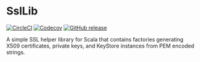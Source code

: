 # SslLib

[![CircleCI](https://img.shields.io/circleci/project/VerdigrisTech/ssllib.svg)](https://circleci.com/gh/VerdigrisTech/ssllib)
[![Codecov](https://img.shields.io/codecov/c/github/VerdigrisTech/ssllib/master.svg)](https://codecov.io/gh/VerdigrisTech/ssllib)
[![GitHub release](https://img.shields.io/github/release/VerdigrisTech/ssllib.svg)](https://github.com/VerdigrisTech/ssllib/releases)

A simple SSL helper library for Scala that contains factories generating 
X509 certificates, private keys, and KeyStore instances from PEM encoded
strings.
